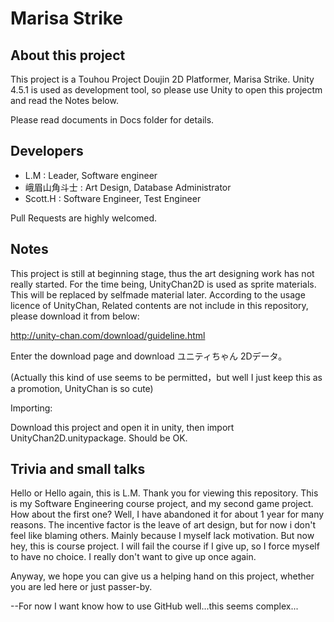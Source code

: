 Marisa Strike
============

## About this project
This project is a Touhou Project Doujin 2D Platformer, Marisa Strike. Unity 4.5.1 is used as development tool, so please use Unity to open this projectm and read the Notes below.

Please read documents in Docs folder for details.

## Developers
* L.M : Leader, Software engineer
* 峨眉山角斗士 : Art Design, Database Administrator
* Scott.H : Software Engineer, Test Engineer

Pull Requests are highly welcomed.

## Notes
This project is still at beginning stage, thus the art designing work has not really started. For the time being, UnityChan2D is used as sprite materials. This will be replaced by selfmade material later. According to the usage licence of UnityChan, Related contents are not include in this repository, please download it from below:

http://unity-chan.com/download/guideline.html

Enter the download page and download ユニティちゃん 2Dデータ。

(Actually this kind of use seems to be permitted，but well I just keep this as a promotion, UnityChan is so cute)

Importing:

Download this project and open it in unity, then import UnityChan2D.unitypackage. Should be OK.

## Trivia and small talks
Hello or Hello again, this is L.M. Thank you for viewing this repository.
This is my Software Engineering course project, and my second game project. How about the first one? Well, I have abandoned it for about 1 year for many reasons. The incentive factor is the leave of art design, but for now i don't feel like blaming others. Mainly because I myself lack motivation. But now hey, this is course project. I will fail the course if I give up, so I force myself to have no choice. I really don't want to give up once again.

Anyway, we hope you can give us a helping hand on this project, whether you are led here or just passer-by.

--For now I want know how to use GitHub well...this seems complex...
